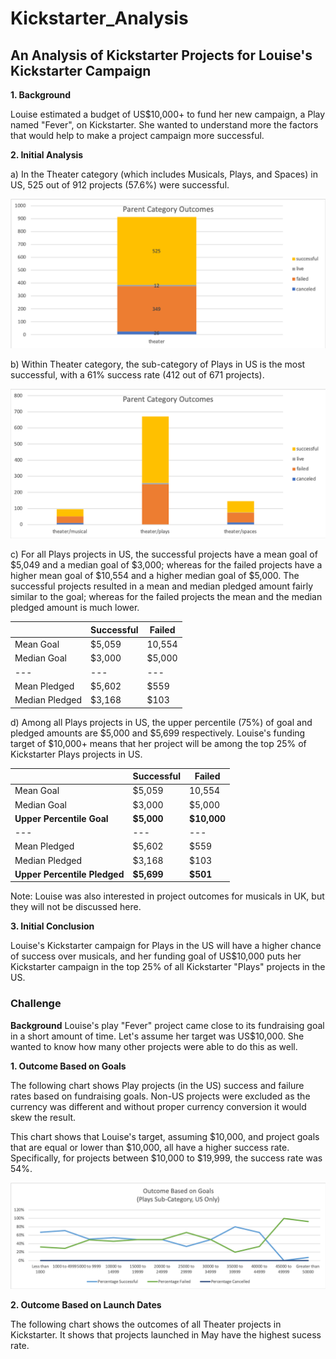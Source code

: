 # Kickstarter_Analysis
## An Analysis of Kickstarter Projects for Louise's Kickstarter Campaign 

**1. Background**

Louise estimated a budget of US$10,000+ to fund her new campaign, a Play named "Fever", on Kickstarter.  She wanted to understand more the factors that would help to make a project campaign more successful. 

**2. Initial Analysis**

a) In the Theater category (which includes Musicals, Plays, and Spaces) in US, 525 out of 912 projects (57.6%) were successful. 

![theater category outcome](https://github.com/pegkhiev/Kickstarter_Analysis/blob/master/theater_category_chart.png)

b) Within Theater category, the sub-category of Plays in US is the most successful, with a 61% success rate (412 out of 671 projects).

![theater subcatory category outcome](https://github.com/pegkhiev/Kickstarter_Analysis/blob/master/parent%20category%20outcome%20chart.png)

c) For all Plays projects in US, the successful projects have a mean goal of $5,049 and a median goal of $3,000; whereas for the failed projects have a higher mean goal of $10,554 and a higher median goal of $5,000.  The successful projects resulted in a mean and median pledged amount fairly similar to the goal; whereas for the failed projects the mean and the median pledged amount is much lower. 

|   |Successful|Failed|
---| --- | ---
Mean Goal | $5,059 | 10,554| 
Median Goal | $3,000 | $5,000| 
---| ---| ---
Mean Pledged | $5,602 | $559|
Median Pledged | $3,168 | $103|

d) Among all Plays projects in US, the upper percentile (75%) of goal and pledged amounts are $5,000 and $5,699 respectively.  Louise's funding target of $10,000+ means that her project will be among the top 25% of Kickstarter Plays projects in US. 

|   |Successful|Failed|
---| --- | ---
Mean Goal | $5,059 | 10,554| 
Median Goal | $3,000 | $5,000| 
**Upper Percentile Goal** | **$5,000** | **$10,000**|
---| ---| ---
Mean Pledged | $5,602 | $559|
Median Pledged | $3,168 | $103|
**Upper Percentile Pledged** | **$5,699** | **$501**|

Note: Louise was also interested in project outcomes for musicals in UK, but they will not be discussed here. 

**3. Initial Conclusion** 

Louise's Kickstarter campaign for Plays in the US will have a higher chance of success over musicals, and her funding goal of US$10,000 puts her Kickstarter campaign in the top 25% of all Kickstarter "Plays" projects in the US. 

### Challenge

**Background**
Louise's play "Fever" project came close to its fundraising goal in a short amount of time.  Let's assume her target was US$10,000. She wanted to know how many other projects were able to do this as well. 

**1. Outcome Based on Goals**

The following chart shows Play projects (in the US) success and failure rates based on fundraising goals.  Non-US projects were excluded as the currency was different and without proper currency conversion it would skew the result. 

This chart shows that Louise's target, assuming $10,000, and project goals that are equal or lower than $10,000, all have a higher success rate. Specifically, for projects between $10,000 to $19,999, the success rate was 54%.  

![Outcome Based on Goals](https://github.com/pegkhiev/Kickstarter_Analysis/blob/master/Outcome_goals_USPlays.png)

**2. Outcome Based on Launch Dates**

The following chart shows the outcomes of all Theater projects in Kickstarter.  It shows that projects launched in May have the highest sucess rate. 




